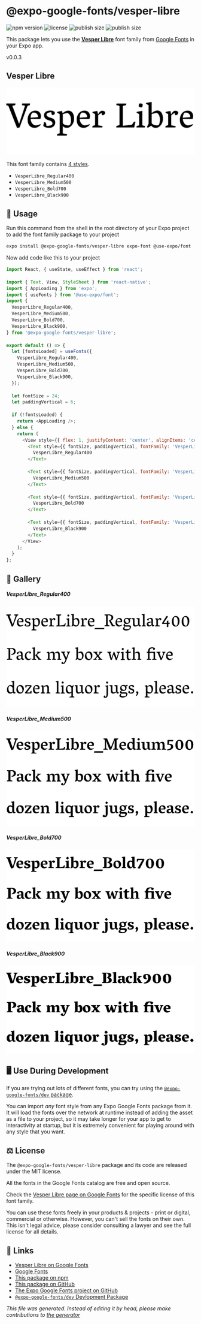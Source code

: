 # @expo-google-fonts/vesper-libre

![npm version](https://flat.badgen.net/npm/v/@expo-google-fonts/vesper-libre)
![license](https://flat.badgen.net/github/license/expo/google-fonts)
![publish size](https://flat.badgen.net/packagephobia/install/@expo-google-fonts/vesper-libre)
![publish size](https://flat.badgen.net/packagephobia/publish/@expo-google-fonts/vesper-libre)

This package lets you use the [**Vesper Libre**](https://fonts.google.com/specimen/Vesper+Libre) font family from [Google Fonts](https://fonts.google.com/) in your Expo app.

v0.0.3

## Vesper Libre

![Vesper Libre](./font-family.png)

This font family contains [4 styles](#gallery).

- `VesperLibre_Regular400`
- `VesperLibre_Medium500`
- `VesperLibre_Bold700`
- `VesperLibre_Black900`

## 🔡 Usage

Run this command from the shell in the root directory of your Expo project to add the font family package to your project
```sh
expo install @expo-google-fonts/vesper-libre expo-font @use-expo/font
```

Now add code like this to your project
```js
import React, { useState, useEffect } from 'react';

import { Text, View, StyleSheet } from 'react-native';
import { AppLoading } from 'expo';
import { useFonts } from '@use-expo/font';
import {
  VesperLibre_Regular400,
  VesperLibre_Medium500,
  VesperLibre_Bold700,
  VesperLibre_Black900,
} from '@expo-google-fonts/vesper-libre';

export default () => {
  let [fontsLoaded] = useFonts({
    VesperLibre_Regular400,
    VesperLibre_Medium500,
    VesperLibre_Bold700,
    VesperLibre_Black900,
  });

  let fontSize = 24;
  let paddingVertical = 6;

  if (!fontsLoaded) {
    return <AppLoading />;
  } else {
    return (
      <View style={{ flex: 1, justifyContent: 'center', alignItems: 'center' }}>
        <Text style={{ fontSize, paddingVertical, fontFamily: 'VesperLibre_Regular400' }}>
          VesperLibre_Regular400
        </Text>

        <Text style={{ fontSize, paddingVertical, fontFamily: 'VesperLibre_Medium500' }}>
          VesperLibre_Medium500
        </Text>

        <Text style={{ fontSize, paddingVertical, fontFamily: 'VesperLibre_Bold700' }}>
          VesperLibre_Bold700
        </Text>

        <Text style={{ fontSize, paddingVertical, fontFamily: 'VesperLibre_Black900' }}>
          VesperLibre_Black900
        </Text>
      </View>
    );
  }
};

```

## 📖 Gallery

##### VesperLibre_Regular400
![VesperLibre_Regular400](./23ebf9650e07e0d9fc46ae2eba26ac2ec4ce96fb1c5dfe8d1e68697caa450075.ttf.png)

##### VesperLibre_Medium500
![VesperLibre_Medium500](./0d1943717826e25f00193643ca5cef6a8e84d9949f43eea2e7fcbbcf7eac6472.ttf.png)

##### VesperLibre_Bold700
![VesperLibre_Bold700](./c45aa4f922411d07c89ae4f96d05177e84e280aecdda0fdee999b1a617b4c1ce.ttf.png)

##### VesperLibre_Black900
![VesperLibre_Black900](./0f6179f3446d68f20aa486aed461cc68f86028fd02217a13559a2bf5c3e60702.ttf.png)


## 🖥️ Use During Development

If you are trying out lots of different fonts, you can try using the [`@expo-google-fonts/dev` package](https://github.com/expo/google-fonts/tree/master/font-packages/dev#readme).

You can import *any* font style from any Expo Google Fonts package from it. It will load the fonts
over the network at runtime instead of adding the asset as a file to your project, so it may take longer
for your app to get to interactivity at startup, but it is extremely convenient
for playing around with any style that you want.

## ⚖️ License

The `@expo-google-fonts/vesper-libre` package and its code are released under the MIT license.

All the fonts in the Google Fonts catalog are free and open source.

Check the [Vesper Libre page on Google Fonts](https://fonts.google.com/specimen/Vesper+Libre) for the specific license of this font family.

You can use these fonts freely in your products & projects - print or digital, commercial or otherwise. However, you can't sell the fonts on their own. This isn't legal advice, please consider consulting a lawyer and see the full license for all details.

## 🔗 Links

- [Vesper Libre on Google Fonts](https://fonts.google.com/specimen/Vesper+Libre)
- [Google Fonts](https://fonts.google.com/)
- [This package on npm](https://www.npmjs.com/package/@expo-google-fonts/vesper-libre)
- [This package on GitHub](https://github.com/expo/google-fonts/tree/master/font-packages/vesper-libre)
- [The Expo Google Fonts project on GitHub](https://github.com/expo/google-fonts)
- [`@expo-google-fonts/dev` Devlopment Package](https://github.com/expo/google-fonts/tree/master/font-packages/dev)


*This file was generated. Instead of editing it by head, please make contributions to [the generator](https://github.com/expo/google-fonts/tree/master/packages/generator)*
